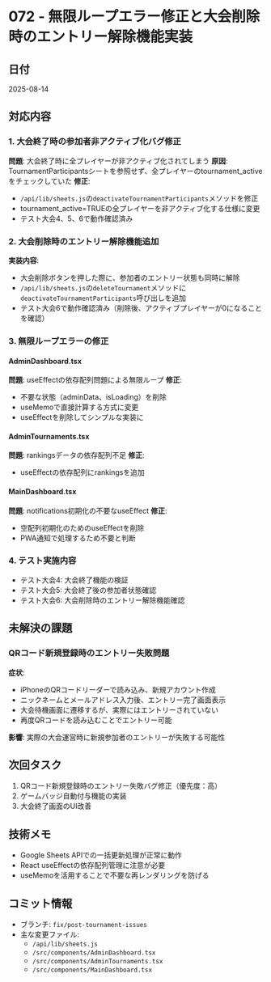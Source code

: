 # 072 - 無限ループエラー修正と大会削除時のエントリー解除機能実装

## 日付
2025-08-14

## 対応内容

### 1. 大会終了時の参加者非アクティブ化バグ修正
**問題**: 大会終了時に全プレイヤーが非アクティブ化されてしまう
**原因**: TournamentParticipantsシートを参照せず、全プレイヤーのtournament_activeをチェックしていた
**修正**: 
- `/api/lib/sheets.js`の`deactivateTournamentParticipants`メソッドを修正
- tournament_active=TRUEの全プレイヤーを非アクティブ化する仕様に変更
- テスト大会4、5、6で動作確認済み

### 2. 大会削除時のエントリー解除機能追加
**実装内容**:
- 大会削除ボタンを押した際に、参加者のエントリー状態も同時に解除
- `/api/lib/sheets.js`の`deleteTournament`メソッドに`deactivateTournamentParticipants`呼び出しを追加
- テスト大会6で動作確認済み（削除後、アクティブプレイヤーが0になることを確認）

### 3. 無限ループエラーの修正

#### AdminDashboard.tsx
**問題**: useEffectの依存配列問題による無限ループ
**修正**:
- 不要な状態（adminData、isLoading）を削除
- useMemoで直接計算する方式に変更
- useEffectを削除してシンプルな実装に

#### AdminTournaments.tsx
**問題**: rankingsデータの依存配列不足
**修正**: 
- useEffectの依存配列にrankingsを追加

#### MainDashboard.tsx
**問題**: notifications初期化の不要なuseEffect
**修正**:
- 空配列初期化のためのuseEffectを削除
- PWA通知で処理するため不要と判断

### 4. テスト実施内容
- テスト大会4: 大会終了機能の検証
- テスト大会5: 大会終了後の参加者状態確認
- テスト大会6: 大会削除時のエントリー解除機能確認

## 未解決の課題

### QRコード新規登録時のエントリー失敗問題
**症状**: 
- iPhoneのQRコードリーダーで読み込み、新規アカウント作成
- ニックネームとメールアドレス入力後、エントリー完了画面表示
- 大会待機画面に遷移するが、実際にはエントリーされていない
- 再度QRコードを読み込むことでエントリー可能

**影響**: 実際の大会運営時に新規参加者のエントリーが失敗する可能性

## 次回タスク
1. QRコード新規登録時のエントリー失敗バグ修正（優先度：高）
2. ゲームバッジ自動付与機能の実装
3. 大会終了画面のUI改善

## 技術メモ
- Google Sheets APIでの一括更新処理が正常に動作
- React useEffectの依存配列管理に注意が必要
- useMemoを活用することで不要な再レンダリングを防げる

## コミット情報
- ブランチ: `fix/post-tournament-issues`
- 主な変更ファイル:
  - `/api/lib/sheets.js`
  - `/src/components/AdminDashboard.tsx`
  - `/src/components/AdminTournaments.tsx`
  - `/src/components/MainDashboard.tsx`